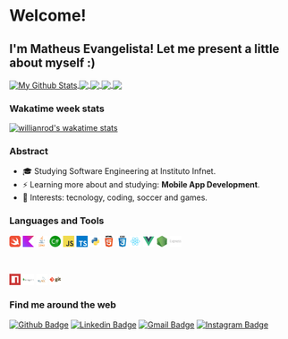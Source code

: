# Welcome!
 
## I'm Matheus Evangelista! Let me present a little about myself :)

<!-- [![Visitors](https://visitor-badge.glitch.me/badge?page_id=github/MTevangelista)](https://mtevangelista.github.io)
[![Followers](https://img.shields.io/github/followers/MTevangelista?style=social)](https://mtevangelista.github.io) -->

<a href="https://github.com/MTevangelista/github-readme-stats">
  <img align="center" src="https://github-readme-stats.vercel.app/api?username=MTevangelista&show_icons=true&include_all_commits=true&theme=material-palenight" alt="My Github Stats" />
</a>
<a href="https://github.com/MTevangelista/github-readme-stats">
  <img align="center" src="https://github-readme-stats.vercel.app/api/top-langs/?username=MTevangelista&layout=compact&theme=material-palenight" />
</a>
<a href="https://github.com/MTevangelista/books-api">
  <img align="center" src="https://github-readme-stats.vercel.app/api/pin/?username=MTevangelista&repo=books-api&theme=material-palenight" />
</a>    
<a href="https://github.com/MTevangelista/swiftui-taskmanager-app">
  <img align="center" src="https://github-readme-stats.vercel.app/api/pin/?username=MTevangelista&repo=swiftui-taskmanager-app&theme=material-palenight" />
</a>
<a href="https://github.com/MTevangelista/uber-clone-app">
  <img align="center" src="https://github-readme-stats.vercel.app/api/pin/?username=MTevangelista&repo=uber-clone-app&theme=material-palenight" />
</a>

### Wakatime week stats

[![willianrod's wakatime stats](https://github-readme-stats.vercel.app/api/wakatime?username=mtevangelista&layout=compact&theme=material-palenight)](https://github.com/anuraghazra/github-readme-stats)

### Abstract

- :mortar_board: Studying Software Engineering at Instituto Infnet.
- ⚡ Learning more about and studying: **Mobile App Development**.
- 💙 Interests: tecnology, coding, soccer and games.

### Languages and Tools 

<code><img height="20" src="https://raw.githubusercontent.com/github/explore/80688e429a7d4ef2fca1e82350fe8e3517d3494d/topics/swift/swift.png"></code>
<code><img height="20" src="https://raw.githubusercontent.com/github/explore/80688e429a7d4ef2fca1e82350fe8e3517d3494d/topics/kotlin/kotlin.png"></code>
<code><img height="20" src="https://raw.githubusercontent.com/github/explore/80688e429a7d4ef2fca1e82350fe8e3517d3494d/topics/java/java.png"></code>
<code><img height="20" src="https://raw.githubusercontent.com/github/explore/80688e429a7d4ef2fca1e82350fe8e3517d3494d/topics/csharp/csharp.png"></code>
<code><img height="20" src="https://raw.githubusercontent.com/github/explore/80688e429a7d4ef2fca1e82350fe8e3517d3494d/topics/javascript/javascript.png"></code>
<code><img height="20" src="https://raw.githubusercontent.com/github/explore/80688e429a7d4ef2fca1e82350fe8e3517d3494d/topics/typescript/typescript.png"></code>
<code><img height="20" src="https://raw.githubusercontent.com/github/explore/80688e429a7d4ef2fca1e82350fe8e3517d3494d/topics/python/python.png"></code>
<code><img height="20" src="https://raw.githubusercontent.com/github/explore/80688e429a7d4ef2fca1e82350fe8e3517d3494d/topics/html/html.png"></code>
<code><img height="20" src="https://raw.githubusercontent.com/github/explore/80688e429a7d4ef2fca1e82350fe8e3517d3494d/topics/css/css.png"></code>
<code><img height="20" src="https://raw.githubusercontent.com/github/explore/80688e429a7d4ef2fca1e82350fe8e3517d3494d/topics/react/react.png"></code>
<code><img height="20" src="https://raw.githubusercontent.com/github/explore/5c058a388828bb5fde0bcafd4bc867b5bb3f26f3/topics/vue/vue.png"></code>
<code><img height="20" src="https://raw.githubusercontent.com/github/explore/80688e429a7d4ef2fca1e82350fe8e3517d3494d/topics/nodejs/nodejs.png"></code>
<code><img height="20" src="https://raw.githubusercontent.com/github/explore/80688e429a7d4ef2fca1e82350fe8e3517d3494d/topics/express/express.png"></code>  

<br/>

<code><img height="20" src="https://raw.githubusercontent.com/github/explore/80688e429a7d4ef2fca1e82350fe8e3517d3494d/topics/npm/npm.png"></code>
<code><img height="20" src="https://raw.githubusercontent.com/github/explore/80688e429a7d4ef2fca1e82350fe8e3517d3494d/topics/mongodb/mongodb.png"></code>
<code><img height="20" src="https://raw.githubusercontent.com/github/explore/80688e429a7d4ef2fca1e82350fe8e3517d3494d/topics/mysql/mysql.png"></code>
<code><img height="20" src="https://raw.githubusercontent.com/github/explore/80688e429a7d4ef2fca1e82350fe8e3517d3494d/topics/git/git.png"></code>

### Find me around the web
[![Github Badge](https://img.shields.io/badge/-Github-000?style=round-square&logo=Github&logoColor=white&link=https://github.com/MTevangelista)](https://github.com/MTevangelista)
[![Linkedin Badge](https://img.shields.io/badge/-LinkedIn-blue?style=round-square&logo=Linkedin&logoColor=white&link=https://www.linkedin.com/in/matheus01/)](https://www.linkedin.com/in/matheus01/)
[![Gmail Badge](https://img.shields.io/badge/-Gmail-c14438?style=round-square&logo=Gmail&logoColor=white&link=mailto:matheusevangelistadev@gmail.com)](mailto:matheusevangelistadev@gmail.com)
[![Instagram Badge](https://img.shields.io/badge/-Instagram-ba164a?style=round-square&logo=Instagram&logoColor=white&link=https://www.instagram.com/_matheusrj/?hl=pt-br)](https://www.instagram.com/_matheusrj/?hl=pt-br)

